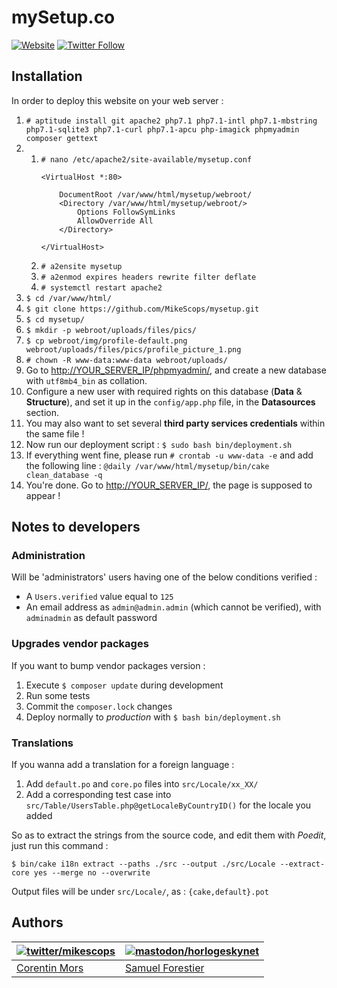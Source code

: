 # mySetup.co

[![Website](https://img.shields.io/website-up-down-green-red/https/mysetup.co.svg?label=mySetup.co)](https://mysetup.co/)
[![Twitter Follow](https://img.shields.io/twitter/follow/mysetup_co.svg?style=social&label=Follow&style=flat-square)](https://twitter.com/mysetup_co)

## Installation

In order to deploy this website on your web server :

1. `# aptitude install git apache2 php7.1 php7.1-intl php7.1-mbstring php7.1-sqlite3 php7.1-curl php7.1-apcu php-imagick phpmyadmin composer gettext`
2.
    1. `# nano /etc/apache2/site-available/mysetup.conf`
        ```apacheconf
        <VirtualHost *:80>

            DocumentRoot /var/www/html/mysetup/webroot/
            <Directory /var/www/html/mysetup/webroot/>
                Options FollowSymLinks
                AllowOverride All
            </Directory>

        </VirtualHost>
        ```
    2. `# a2ensite mysetup`
    3. `# a2enmod expires headers rewrite filter deflate`
    4. `# systemctl restart apache2`
3. `$ cd /var/www/html/`
4. `$ git clone https://github.com/MikeScops/mysetup.git`
5. `$ cd mysetup/`
6. `$ mkdir -p webroot/uploads/files/pics/`
7. `$ cp webroot/img/profile-default.png webroot/uploads/files/pics/profile_picture_1.png`
8. `# chown -R www-data:www-data webroot/uploads/`
9. Go to [http://YOUR_SERVER_IP/phpmyadmin/](http://YOUR_SERVER_IP/phpmyadmin/), and create a new database with `utf8mb4_bin` as collation.
10. Configure a new user with required rights on this database (**Data** & **Structure**), and set it up in the `config/app.php` file, in the **Datasources** section.
11. You may also want to set several **third party services credentials** within the same file !
12. Now run our deployment script : `$ sudo bash bin/deployment.sh`
13. If everything went fine, please run `# crontab -u www-data -e` and add the following line : `@daily /var/www/html/mysetup/bin/cake clean_database -q`
14. You're done. Go to [http://YOUR_SERVER_IP/](http://YOUR_SERVER_IP/), the page is supposed to appear !

## Notes to developers

### Administration

Will be 'administrators' users having one of the below conditions verified :

* A `Users.verified` value equal to `125`
* An email address as `admin@admin.admin` (which cannot be verified), with `adminadmin` as default password

### Upgrades vendor packages

If you want to bump vendor packages version :

1. Execute `$ composer update` during development
2. Run some tests
3. Commit the `composer.lock` changes
4. Deploy normally to _production_ with `$ bash bin/deployment.sh`

### Translations

If you wanna add a translation for a foreign language :

1. Add `default.po` and `core.po` files into `src/Locale/xx_XX/`
2. Add a corresponding test case into `src/Table/UsersTable.php@getLocaleByCountryID()` for the locale you added

So as to extract the strings from the source code, and edit them with _Poedit_, just run this command :

`$ bin/cake i18n extract --paths ./src --output ./src/Locale --extract-core yes --merge no --overwrite`

Output files will be under `src/Locale/`, as : `{cake,default}.pot`

## Authors

| [![twitter/mikescops](https://avatars0.githubusercontent.com/u/4266283?s=100&v=4)](http://twitter.com/mikescops "Follow @mikescops on Twitter") | [![mastodon/horlogeskynet](https://avatars1.githubusercontent.com/u/5331869?s=100&v=4)](https://mastodon.social/@HorlogeSkynet)
|---|---|
| [Corentin Mors](https://pixelswap.fr/) | [Samuel Forestier](https://horlogeskynet.github.io/) |
